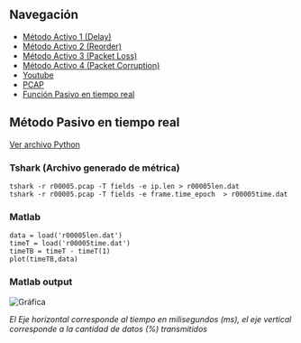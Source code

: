 ## Navegación

- [Método Activo 1 (Delay)](https://github.com/hugojerez/telnet-client-server/blob/master/tarea4/delay.md)
- [Método Activo 2 (Reorder)](https://github.com/hugojerez/telnet-client-server/blob/master/tarea4/reorder.md)
- [Método Activo 3 (Packet Loss)](https://github.com/hugojerez/telnet-client-server/blob/master/tarea4/packetloss.md)
- [Método Activo 4 (Packet Corruption)](https://github.com/hugojerez/telnet-client-server/blob/master/tarea4/corruption.md)
- [Youtube](https://github.com/hugojerez/telnet-client-server/blob/master/tarea4/youtube.md)
- [PCAP](https://github.com/hugojerez/telnet-client-server/blob/master/tarea4/pcap/)
- [Función Pasivo en tiempo real](https://github.com/hugojerez/telnet-client-server/blob/master/tarea4/pcap/function.md)

## Método Pasivo en tiempo real

   [Ver archivo Python](https://github.com/hugojerez/telnet-client-server/blob/master/tarea4/pcap/function.py)

### Tshark (Archivo generado de métrica) 

    tshark -r r00005.pcap -T fields -e ip.len > r00005len.dat
    tshark -r r00005.pcap -T fields -e frame.time_epoch  > r00005time.dat

### Matlab


    data = load('r00005len.dat') 
    timeT = load('r00005time.dat')
    timeTB = timeT - timeT(1)
    plot(timeTB,data)

### Matlab output

![Gráfica](https://i.imgur.com/VHBhK9r.jpg)


_El Eje horizontal corresponde al tiempo en milisegundos (ms), el eje vertical corresponde a la cantidad de datos (%) transmitidos_
